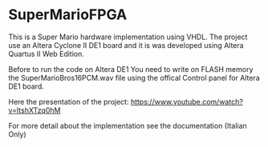 # SuperMarioFPGA
This is a Super Mario hardware implementation using VHDL. 
The project use an Altera Cyclone II DE1 board and it is was developed using Altera Quartus II Web Edition.

Before to run the code on Altera DE1 You need to write on FLASH memory the SuperMarioBros16PCM.wav file using the offical Control panel for Altera DE1 board.

Here the presentation of the project: https://www.youtube.com/watch?v=ItshXTzq0hM

For more detail about the implementation see the documentation (Italian Only)
